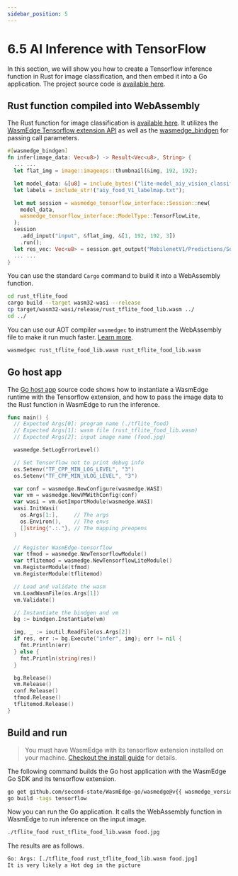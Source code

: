 ```yaml
---
sidebar_position: 5
---
```


# 6.5 AI Inference with TensorFlow

In this section, we will show you how to create a Tensorflow inference function in Rust for image classification, and then embed it into a Go application. The project source code is [available here](https://github.com/second-state/WasmEdge-go-examples/tree/master/wasmedge-bindgen/go_TfliteFood).

## Rust function compiled into WebAssembly

The Rust function for image classification is [available here](https://github.com/second-state/WasmEdge-go-examples/blob/master/wasmedge-bindgen/go_TfliteFood/rust_tflite_food/src/lib.rs).
It utilizes the [WasmEdge Tensorflow extension API](/docs/develop-guide/rust/ai_inference/tensorflow.md) as well as the [wasmedge_bindgen](function.md) for passing call parameters.

```rust
#[wasmedge_bindgen]
fn infer(image_data: Vec<u8>) -> Result<Vec<u8>, String> {
  ... ...
  let flat_img = image::imageops::thumbnail(&img, 192, 192);

  let model_data: &[u8] = include_bytes!("lite-model_aiy_vision_classifier_food_V1_1.tflite");
  let labels = include_str!("aiy_food_V1_labelmap.txt");

  let mut session = wasmedge_tensorflow_interface::Session::new(
    model_data,
    wasmedge_tensorflow_interface::ModelType::TensorFlowLite,
  );
  session
    .add_input("input", &flat_img, &[1, 192, 192, 3])
    .run();
  let res_vec: Vec<u8> = session.get_output("MobilenetV1/Predictions/Softmax");
  ... ...
}
```

You can use the standard `Cargo` command to build it into a WebAssembly function.

```bash
cd rust_tflite_food
cargo build --target wasm32-wasi --release
cp target/wasm32-wasi/release/rust_tflite_food_lib.wasm ../
cd ../
```

You can use our AOT compiler `wasmedgec` to instrument the WebAssembly file to make it run much faster. [Learn more](../../quick_start/run_in_aot_mode.md).

```bash
wasmedgec rust_tflite_food_lib.wasm rust_tflite_food_lib.wasm
```

## Go host app

The [Go host app](https://github.com/second-state/WasmEdge-go-examples/blob/master/wasmedge-bindgen/go_TfliteFood/tflite_food.go) source code shows how to instantiate a WasmEdge runtime with the Tensorflow extension, and how to pass the image data to the Rust function in WasmEdge to run the inference.

```go
func main() {
  // Expected Args[0]: program name (./tflite_food)
  // Expected Args[1]: wasm file (rust_tflite_food_lib.wasm)
  // Expected Args[2]: input image name (food.jpg)

  wasmedge.SetLogErrorLevel()

  // Set Tensorflow not to print debug info
  os.Setenv("TF_CPP_MIN_LOG_LEVEL", "3")
  os.Setenv("TF_CPP_MIN_VLOG_LEVEL", "3")

  var conf = wasmedge.NewConfigure(wasmedge.WASI)
  var vm = wasmedge.NewVMWithConfig(conf)
  var wasi = vm.GetImportModule(wasmedge.WASI)
  wasi.InitWasi(
    os.Args[1:],     // The args
    os.Environ(),    // The envs
    []string{".:."}, // The mapping preopens
  )

  // Register WasmEdge-tensorflow
  var tfmod = wasmedge.NewTensorflowModule()
  var tflitemod = wasmedge.NewTensorflowLiteModule()
  vm.RegisterModule(tfmod)
  vm.RegisterModule(tflitemod)

  // Load and validate the wasm
  vm.LoadWasmFile(os.Args[1])
  vm.Validate()

  // Instantiate the bindgen and vm
  bg := bindgen.Instantiate(vm)

  img, _ := ioutil.ReadFile(os.Args[2])
  if res, err := bg.Execute("infer", img); err != nil {
    fmt.Println(err)
  } else {
    fmt.Println(string(res))
  }

  bg.Release()
  vm.Release()
  conf.Release()
  tfmod.Release()
  tflitemod.Release()
}
```

## Build and run

> You must have WasmEdge with its tensorflow extension installed on your machine. [Checkout the install guide](../../quick_start/install.md) for details.

The following command builds the Go host application with the WasmEdge Go SDK and its tensorflow extension.

```bash
go get github.com/second-state/WasmEdge-go/wasmedge@v{{ wasmedge_version }}
go build -tags tensorflow
```

Now you can run the Go application. It calls the WebAssembly function in WasmEdge to run inference on the input image.

```bash
./tflite_food rust_tflite_food_lib.wasm food.jpg
```

The results are as follows.

```bash
Go: Args: [./tflite_food rust_tflite_food_lib.wasm food.jpg]
It is very likely a Hot dog in the picture
```
